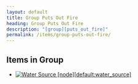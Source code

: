 ```yaml
---
layout: default
title: Group Puts Out Fire
heading: Group Puts Out Fire
description: "[group][puts_out_fire]"
permalink: /items/group-puts-out-fire/
---
```



## Items in Group

<ul class="list-items">
    <li><a href="{{site.baseurl}}/items/default-water-source/"><img src="{{site.baseurl}}/assets/img/items/itemcubes/default_water_source.png" data-toggle="tooltip" title="Water Source [node][default:water_source]"></a></li>
</ul>
